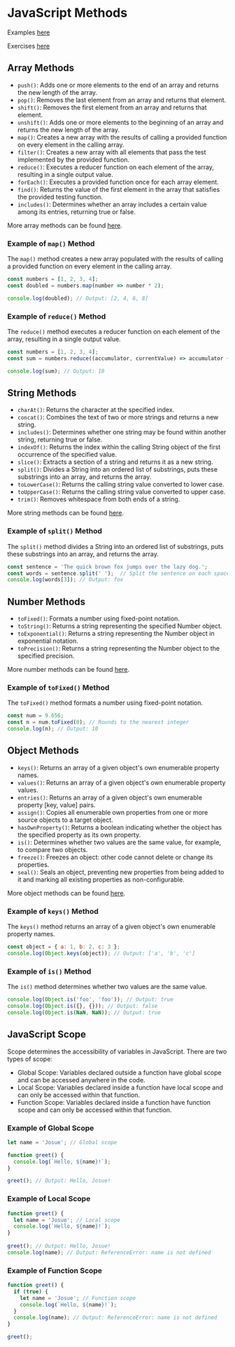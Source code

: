 # JavaScript Methods

Examples [here](https://codepen.io/DE-LA-ROSA-VAZQUEZ-JOSUE/pen/dPbPOgw?editors=0012)

Exercises [here](https://codepen.io/DE-LA-ROSA-VAZQUEZ-JOSUE/pen/pvzvPEg?editors=0010)

## Array Methods
- `push()`: Adds one or more elements to the end of an array and returns the new length of the array.
- `pop()`: Removes the last element from an array and returns that element.
- `shift()`: Removes the first element from an array and returns that element.
- `unshift()`: Adds one or more elements to the beginning of an array and returns the new length of the array.
- `map()`: Creates a new array with the results of calling a provided function on every element in the calling array.
- `filter()`: Creates a new array with all elements that pass the test implemented by the provided function.
- `reduce()`: Executes a reducer function on each element of the array, resulting in a single output value.
- `forEach()`: Executes a provided function once for each array element.
- `find()`: Returns the value of the first element in the array that satisfies the provided testing function.
- `includes()`: Determines whether an array includes a certain value among its entries, returning true or false.

More array methods can be found [here](https://developer.mozilla.org/en-US/docs/Web/JavaScript/Reference/Global_Objects/Array).

### Example of `map()` Method
The `map()` method creates a new array populated with the results of calling a provided function on every element in the calling array.

```javascript
const numbers = [1, 2, 3, 4];
const doubled = numbers.map(number => number * 2);

console.log(doubled); // Output: [2, 4, 6, 8]
```

### Example of `reduce()` Method
The `reduce()` method executes a reducer function on each element of the array, resulting in a single output value.

```javascript
const numbers = [1, 2, 3, 4];
const sum = numbers.reduce((accumulator, currentValue) => accumulator + currentValue, 0);

console.log(sum); // Output: 10
```

## String Methods
- `charAt()`: Returns the character at the specified index.
- `concat()`: Combines the text of two or more strings and returns a new string.
- `includes()`: Determines whether one string may be found within another string, returning true or false.
- `indexOf()`: Returns the index within the calling String object of the first occurrence of the specified value.
- `slice()`: Extracts a section of a string and returns it as a new string.
- `split()`: Divides a String into an ordered list of substrings, puts these substrings into an array, and returns the array.
- `toLowerCase()`: Returns the calling string value converted to lower case.
- `toUpperCase()`: Returns the calling string value converted to upper case.
- `trim()`: Removes whitespace from both ends of a string.

More string methods can be found [here](https://developer.mozilla.org/en-US/docs/Web/JavaScript/Reference/Global_Objects/String).

### Example of `split()` Method
The `split()` method divides a String into an ordered list of substrings, puts these substrings into an array, and returns the array.

```javascript
const sentence = 'The quick brown fox jumps over the lazy dog.';
const words = sentence.split(' ');  // Split the sentence on each space
console.log(words[3]); // Output: fox
```


## Number Methods
- `toFixed()`: Formats a number using fixed-point notation.
- `toString()`: Returns a string representing the specified Number object.
- `toExponential()`: Returns a string representing the Number object in exponential notation.
- `toPrecision()`: Returns a string representing the Number object to the specified precision.

More number methods can be found [here](https://developer.mozilla.org/en-US/docs/Web/JavaScript/Reference/Global_Objects/Number).

### Example of `toFixed()` Method
The `toFixed()` method formats a number using fixed-point notation.

```javascript
const num = 9.656; 
const n = num.toFixed(0); // Rounds to the nearest integer
console.log(n); // Output: 10
```

## Object Methods
- `keys()`: Returns an array of a given object's own enumerable property names.
- `values()`: Returns an array of a given object's own enumerable property values.
- `entries()`: Returns an array of a given object's own enumerable property [key, value] pairs.
- `assign()`: Copies all enumerable own properties from one or more source objects to a target object.
- `hasOwnProperty()`: Returns a boolean indicating whether the object has the specified property as its own property.
- `is()`: Determines whether two values are the same value, for example, to compare two objects.
- `freeze()`: Freezes an object: other code cannot delete or change its properties.
- `seal()`: Seals an object, preventing new properties from being added to it and marking all existing properties as non-configurable.

More object methods can be found [here](https://developer.mozilla.org/en-US/docs/Web/JavaScript/Reference/Global_Objects/Object).

### Example of `keys()` Method 
The `keys()` method returns an array of a given object's own enumerable property names.

```javascript
const object = { a: 1, b: 2, c: 3 };
console.log(Object.keys(object)); // Output: ['a', 'b', 'c']
``` 

### Example of `is()` Method
The `is()` method determines whether two values are the same value.

```javascript
console.log(Object.is('foo', 'foo')); // Output: true
console.log(Object.is({}, {})); // Output: false
console.log(Object.is(NaN, NaN)); // Output: true
```


## JavaScript Scope 
Scope determines the accessibility of variables in JavaScript. There are two types of scope: 
- Global Scope: Variables declared outside a function have global scope and can be accessed anywhere in the code.
- Local Scope: Variables declared inside a function have local scope and can only be accessed within that function.
- Function Scope: Variables declared inside a function have function scope and can only be accessed within that function.

### Example of Global Scope
```javascript
let name = 'Josue'; // Global scope

function greet() {
  console.log(`Hello, ${name}!`);
}   

greet(); // Output: Hello, Josue!
```

### Example of Local Scope
```javascript
function greet() {
  let name = 'Josue'; // Local scope
  console.log(`Hello, ${name}!`);
}
    
greet(); // Output: Hello, Josue!
console.log(name); // Output: ReferenceError: name is not defined
```

### Example of Function Scope
```javascript
function greet() {
  if (true) {
    let name = 'Josue'; // Function scope
    console.log(`Hello, ${name}!`);
  }
  console.log(name); // Output: ReferenceError: name is not defined
} 

greet();
```

